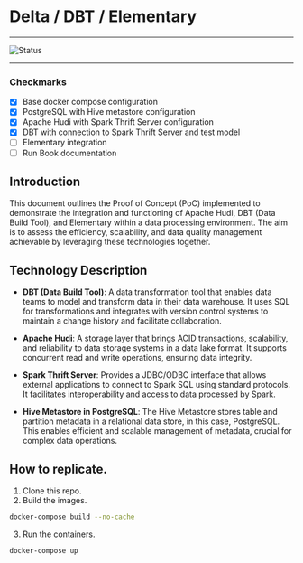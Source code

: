 # Delta / DBT / Elementary

--- 

![Status](https://img.shields.io/badge/%20Status-WIP-orange)

---

### Checkmarks

* [x] Base docker compose configuration
* [x] PostgreSQL with Hive metastore configuration 
* [x] Apache Hudi with Spark Thrift Server configuration 
* [x] DBT with connection to Spark Thrift Server and test model 
* [ ] Elementary integration 
* [ ] Run Book documentation

## Introduction
This document outlines the Proof of Concept (PoC) implemented to demonstrate the integration and functioning of Apache Hudi, DBT (Data Build Tool), and Elementary within a data processing environment. The aim is to assess the efficiency, scalability, and data quality management achievable by leveraging these technologies together.

## Technology Description
* **DBT (Data Build Tool)**: A data transformation tool that enables data teams to model and transform data in their data warehouse. It uses SQL for transformations and integrates with version control systems to maintain a change history and facilitate collaboration.

* **Apache Hudi**: A storage layer that brings ACID transactions, scalability, and reliability to data storage systems in a data lake format. It supports concurrent read and write operations, ensuring data integrity.

* **Spark Thrift Server**: Provides a JDBC/ODBC interface that allows external applications to connect to Spark SQL using standard protocols. It facilitates interoperability and access to data processed by Spark.

* **Hive Metastore in PostgreSQL**: The Hive Metastore stores table and partition metadata in a relational data store, in this case, PostgreSQL. This enables efficient and scalable management of metadata, crucial for complex data operations.

## How to replicate.

1. Clone this repo.
2. Build the images.

```bash
docker-compose build --no-cache
```

3. Run the containers.

```bash
docker-compose up
```
